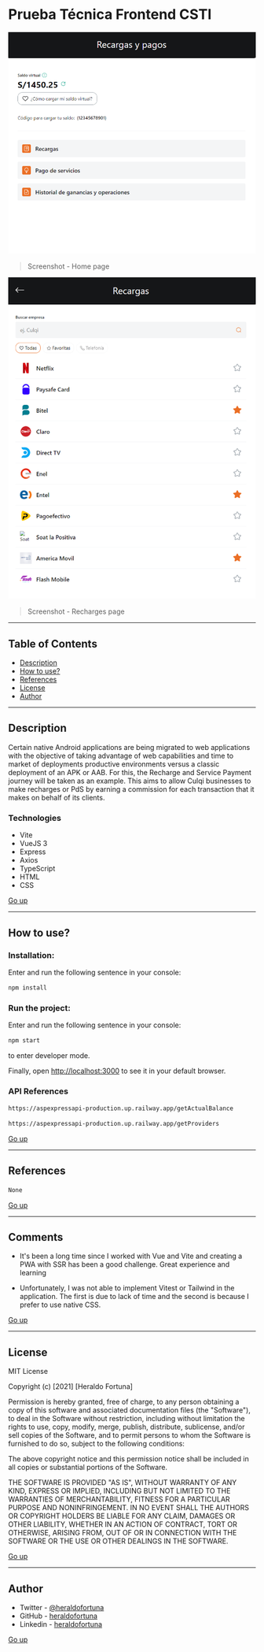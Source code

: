 # Prueba Técnica Frontend CSTI

![Project Image](./src/assets/screenshot1.png)

> Screenshot - Home page

![Project Image](./src/assets/screenshot2.png)

> Screenshot - Recharges page

---

## Table of Contents

-   [Description](#description)
-   [How to use?](#how-to-use)
-   [References](#references)
-   [License](#license)
-   [Author](#author)

---

## Description

Certain native Android applications are being migrated to web applications with the objective of taking advantage of web capabilities and time to market of deployments productive environments versus a classic deployment of an APK or AAB. For this, the Recharge and Service Payment journey will be taken as an example. This aims to allow Culqi businesses to make recharges or PdS by earning a commission for each transaction that it makes on behalf of its clients.

### Technologies

-   Vite
-   VueJS 3
-   Express
-   Axios
-   TypeScript
-   HTML
-   CSS

[Go up](#prueba-técnica-frontend-csti)

---

## How to use?

### Installation:

Enter and run the following sentence in your console:

```html
npm install
```

### Run the project:

Enter and run the following sentence in your console:

```html
npm start
```

to enter developer mode.

Finally, open [http://localhost:3000](http://localhost:3000) to see it in your default browser.

### API References

```html
https://aspexpressapi-production.up.railway.app/getActualBalance
```

```html
https://aspexpressapi-production.up.railway.app/getProviders
```

[Go up](#prueba-técnica-frontend-csti)

---

## References

```html
None
```

[Go up](#prueba-técnica-frontend-csti)

---

## Comments

-   It's been a long time since I worked with Vue and Vite and creating a PWA with SSR has been a good challenge. Great experience and learning

-   Unfortunately, I was not able to implement Vitest or Tailwind in the application. The first is due to lack of time and the second is because I prefer to use native CSS.

[Go up](#prueba-técnica-frontend-csti)

---

## License

MIT License

Copyright (c) [2021] [Heraldo Fortuna]

Permission is hereby granted, free of charge, to any person obtaining a copy
of this software and associated documentation files (the "Software"), to deal
in the Software without restriction, including without limitation the rights
to use, copy, modify, merge, publish, distribute, sublicense, and/or sell
copies of the Software, and to permit persons to whom the Software is
furnished to do so, subject to the following conditions:

The above copyright notice and this permission notice shall be included in all
copies or substantial portions of the Software.

THE SOFTWARE IS PROVIDED "AS IS", WITHOUT WARRANTY OF ANY KIND, EXPRESS OR
IMPLIED, INCLUDING BUT NOT LIMITED TO THE WARRANTIES OF MERCHANTABILITY,
FITNESS FOR A PARTICULAR PURPOSE AND NONINFRINGEMENT. IN NO EVENT SHALL THE
AUTHORS OR COPYRIGHT HOLDERS BE LIABLE FOR ANY CLAIM, DAMAGES OR OTHER
LIABILITY, WHETHER IN AN ACTION OF CONTRACT, TORT OR OTHERWISE, ARISING FROM,
OUT OF OR IN CONNECTION WITH THE SOFTWARE OR THE USE OR OTHER DEALINGS IN THE
SOFTWARE.

[Go up](#prueba-técnica-frontend-csti)

---

## Author

-   Twitter - [@heraldofortuna](https://twitter.com/heraldofortuna)
-   GitHub - [heraldofortuna](https://github.com/heraldofortuna)
-   Linkedin - [heraldofortuna](https://www.linkedin.com/in/heraldo-fortuna/)

[Go up](#prueba-técnica-frontend-csti)
